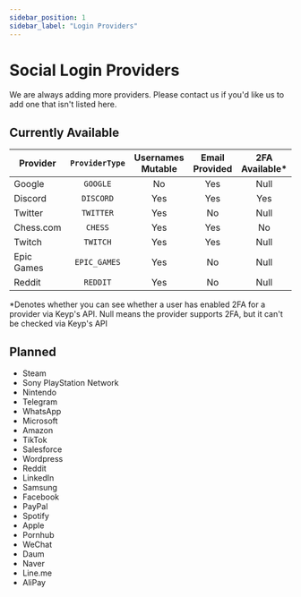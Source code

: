 ```yaml
---
sidebar_position: 1
sidebar_label: "Login Providers"
---
```


# Social Login Providers

We are always adding more providers. Please contact us if you'd like us to add one that isn't listed here.

## Currently Available

| Provider   | `ProviderType` | Usernames Mutable | Email Provided | 2FA Available* |
|------------|:--------------:|:-----------------:|:--------------:|:--------------:|
| Google     |    `GOOGLE`    |        No         |      Yes       |      Null      |
| Discord    |   `DISCORD`    |        Yes        |      Yes       |      Yes       |
| Twitter    |   `TWITTER`    |        Yes        |       No       |      Null      |
| Chess.com  |    `CHESS`     |        Yes        |      Yes       |       No       |
| Twitch     |    `TWITCH`    |        Yes        |      Yes       |      Null      |
| Epic Games |  `EPIC_GAMES`  |        Yes        |       No       |      Null      |
| Reddit     |    `REDDIT`    |        Yes        |       No       |      Null      |

*Denotes whether you can see whether a user has enabled 2FA for a provider via Keyp's API. Null means the provider supports 2FA, but it can't be checked via Keyp's API

## Planned

- Steam
- Sony PlayStation Network
- Nintendo
- Telegram
- WhatsApp
- Microsoft
- Amazon
- TikTok
- Salesforce
- Wordpress
- Reddit
- LinkedIn
- Samsung
- Facebook
- PayPal
- Spotify
- Apple
- Pornhub
- WeChat
- Daum
- Naver
- Line.me
- AliPay